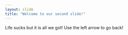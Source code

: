 ```yaml
---
layout: slide
title: "Welcome to our second slide!"
---
```

Life sucks but it is all we got!
Use the left arrow to go back!
